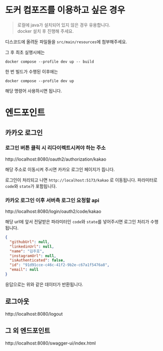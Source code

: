# 도커 컴포즈를 이용하고 싶은 경우

> 로컬에 java가 설치되어 있지 않은 경우 유용합니다.\
> docker 설치 후 진행해 주세요.

디스코드에 올려둔 파일들을 `src/main/resources`에 첨부해주세요.

그 후 최초 실행시에는

`docker compose --profile dev up -- build`

한 번 빌드가 수행된 이후에는

`docker compose --profile dev up`

해당 명령어 사용하시면 됩니다.

# 엔드포인트

## 카카오 로그인

### 로그인 버튼 클릭 시 리다이렉트시켜야 하는 주소

http://localhost:8080/oauth2/authorization/kakao

해당 주소로 이동시켜 주시면 카카오 로그인 페이지가 뜹니다.

로그인이 처리되고 나면 `http://localhost:5173/kakao` 로 이동됩니다. 파라미터로 `code`와 `state`가 포함됩니다.

### 카카오 로그인 이후 서버측 로그인 요청할 api

http://localhost:8080/login/oauth2/code/kakao

해당 url에 앞서 전달받은 파라미터인 `code`와 `state`를 넣어주시면 로그인 처리가 수행됩니다.

```json
{
  "githubUrl": null,
  "linkedinUrl": null,
  "name": "김주호",
  "instagramUrl": null,
  "isAuthenticated": false,
  "id": "91d91cce-c46c-41f2-9b2e-c67a1f5476a8",
  "email": null
}
```

응답으로는 위와 같은 데이터가 반환됩니다.

## 로그아웃

http://localhost:8080/logout

## 그 외 엔드포인트

http://localhost:8080/swagger-ui/index.html
